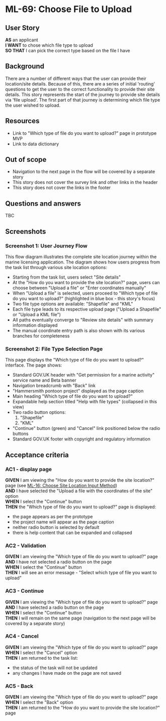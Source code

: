 # ML-69: Choose File to Upload

## User Story

**AS** an applicant  
**I WANT** to chose which file type to upload  
**SO THAT** I can pick the correct type based on the file I have

## Background

There are a number of different ways that the user can provide their location/site details. Because of this, there are a series of initial 'routing' questions to get the user to the correct functionality to provide their site details. This story represents the start of the journey to provide site details via 'file upload'. The first part of that journey is determining which file type the user wished to upload.

## Resources

- Link to "Which type of file do you want to upload?" page in prototype MVP
- Link to data dictionary

## Out of scope

- Navigation to the next page in the flow will be covered by a separate story
- This story does not cover the survey link and other links in the header
- This story does not cover the links in the footer

## Questions and answers

TBC

## Screenshots

### Screenshot 1: User Journey Flow

This flow diagram illustrates the complete site location journey within the marine licensing application. The diagram shows how users progress from the task list through various site location options:

- Starting from the task list, users select "Site details"
- At the "How do you want to provide the site location?" page, users can choose between "Upload a file" or "Enter coordinates manually"
- When "Upload a file" is selected, users proceed to "Which type of file do you want to upload?" (highlighted in blue box - this story's focus)
- Two file type options are available: "Shapefile" and "KML"
- Each file type leads to its respective upload page ("Upload a Shapefile" or "Upload a KML file")
- All paths eventually converge to "Review site details" with summary information displayed
- The manual coordinate entry path is also shown with its various branches for completeness

### Screenshot 2: File Type Selection Page

This page displays the "Which type of file do you want to upload?" interface. The page shows:

- Standard GOV.UK header with "Get permission for a marine activity" service name and Beta banner
- Navigation breadcrumb with "Back" link
- "Hammersmith pontoon project" displayed as the page caption
- Main heading "Which type of file do you want to upload?"
- Expandable help section titled "Help with file types" (collapsed in this view)
- Two radio button options:
  1. "Shapefile"
  2. "KML"
- "Continue" button (green) and "Cancel" link positioned below the radio buttons
- Standard GOV.UK footer with copyright and regulatory information

## Acceptance criteria

### AC1 - display page

**GIVEN** I am viewing the "How do you want to provide the site location?" page (see [ML-16: Choose Site Location Input Method](./ML-16.choose.file.upload.or.manual.coordinate.entry.md))  
**AND** I have selected the "Upload a file with the coordinates of the site" option  
**WHEN** I select the "Continue" button  
**THEN** the "Which type of file do you want to upload?" page is displayed:

- the page appears as per the prototype
- the project name will appear as the page caption
- neither radio button is selected by default
- there is help content that can be expanded and collapsed

### AC2 - Validation

**GIVEN** I am viewing the "Which type of file do you want to upload?" page  
**AND** I have not selected a radio button on the page  
**WHEN** I select the "Continue" button  
**THEN** I will see an error message - "Select which type of file you want to upload"

### AC3 - Continue

**GIVEN** I am viewing the "Which type of file do you want to upload?" page  
**AND** I have selected a radio button on the page  
**WHEN** I select the "Continue" button  
**THEN** I will remain on the same page (navigation to the next page will be covered by a separate story)

### AC4 - Cancel

**GIVEN** I am viewing the "Which type of file do you want to upload?" page  
**WHEN** I select the "Cancel" option  
**THEN** I am returned to the task list:

- the status of the task will not be updated
- any changes I have made on the page are not saved

### AC5 - Back

**GIVEN** I am viewing the "Which type of file do you want to upload?" page  
**WHEN** I select the "Back" option  
**THEN** I am returned to the "How do you want to provide the site location?" page
